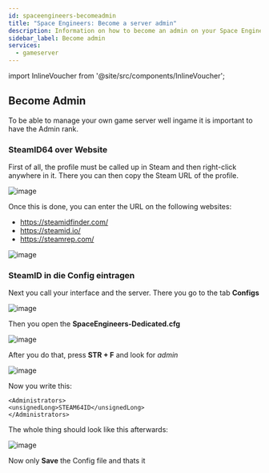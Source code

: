 ```yaml
---
id: spaceengineers-becomeadmin
title: "Space Engineers: Become a server admin"
description: Information on how to become an admin on your Space Engineers server from ZAP-Hosting - ZAP-Hosting.com documentation
sidebar_label: Become admin
services:
  - gameserver
---
```


import InlineVoucher from '@site/src/components/InlineVoucher';

## Become Admin

To be able to manage your own game server well ingame it is important to have the Admin rank.

<InlineVoucher />

### SteamID64 over Website

First of all, the profile must be called up in Steam and then right-click anywhere in it.
There you can then copy the Steam URL of the profile.

![image](https://user-images.githubusercontent.com/26007280/189890721-d12d839c-e81f-4c8d-aea8-4bd4f7fc67d7.png)

Once this is done, you can enter the URL on the following websites:

- https://steamidfinder.com/
- https://steamid.io/
- https://steamrep.com/

![image](https://user-images.githubusercontent.com/26007280/189890738-382f7bd1-a0f7-4c1e-83e2-6b0b1ce17d47.png)

### SteamID in die Config eintragen

Next you call your interface and the server. 
There you go to the tab **Configs**

![image](https://user-images.githubusercontent.com/26007280/189890755-0652912e-9749-4ece-886d-023a8a2b799b.png)

Then you open the **SpaceEngineers-Dedicated.cfg**

![image](https://user-images.githubusercontent.com/26007280/189890790-871f7a92-b8df-4210-af83-e190a765d82c.png)

After you do that, press **STR + F** and look for *admin*

![image](https://user-images.githubusercontent.com/26007280/189890816-8e8850f3-27ae-42a8-858a-accc3b49b4e5.png)

Now you write this:
```
<Administrators>
<unsignedLong>STEAM64ID</unsignedLong>
</Administrators>
````
The whole thing should look like this afterwards:

![image](https://user-images.githubusercontent.com/26007280/189890834-377910b7-e775-48ee-bda6-a829f891ff88.png)

Now only **Save** the Config file and thats it

